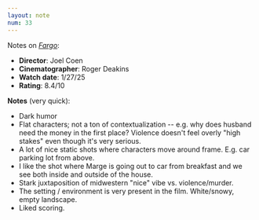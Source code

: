 ```yaml
---
layout: note
num: 33
---
```


Notes on [*Fargo*](https://en.wikipedia.org/wiki/Fargo_(1996_film)):  
* **Director**: Joel Coen
* **Cinematographer**: Roger Deakins
* **Watch date**: 1/27/25  
* **Rating**: 8.4/10  

**Notes** (very quick): 

* Dark humor 
* Flat characters; not a ton of contextualization -- e.g. why does husband need the money in the first place? Violence doesn't feel overly "high stakes" even though it's very serious. 
* A lot of nice static shots where characters move around frame. E.g. car parking lot from above. 
* I like the shot where Marge is going out to car from breakfast and we see both inside and outside of the house. 
* Stark juxtaposition of midwestern "nice" vibe vs. violence/murder.
* The setting / environment is very present in the film. White/snowy, empty landscape.
* Liked scoring. 